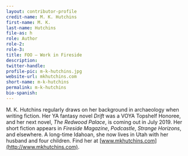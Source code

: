 ```yaml
---
layout: contributor-profile
credit-name: M. K. Hutchins
first-name: M. K.
last-name: Hutchins
file-as: h
role: Author
role-2:
role-3:
title: FOO — Work in Fireside
description: 
twitter-handle:
profile-pic: m-k-hutchins.jpg
website-url: mkhutchins.com
short-name: m-k-hutchins
permalink: m-k-hutchins
bio-spanish:
---
```

M. K. Hutchins regularly draws on her background in archaeology when writing fiction.  Her YA fantasy novel _Drift_ was a VOYA Topshelf Honoree, and her next novel, _The Redwood Palace_, is coming out in July 2019. Her short fiction appears in _Fireside Magazine_, _Podcastle_, _Strange Horizons_, and elsewhere. A long-time Idahoan, she now lives in Utah with her husband and four children. Find her at [www.mkhutchins.com](http://www.mkhutchins.com).
